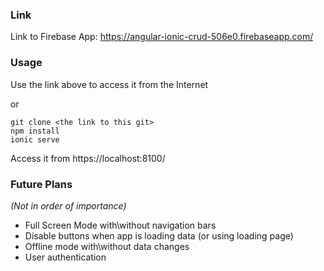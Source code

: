 ### Link
Link to Firebase App: https://angular-ionic-crud-506e0.firebaseapp.com/

### Usage
Use the link above to access it from the Internet

or

```batch
git clone <the link to this git>
npm install
ionic serve
```

Access it from https://localhost:8100/


### Future Plans 
*(Not in order of importance)*
- Full Screen Mode with\without navigation bars
- Disable buttons when app is loading data (or using loading page)
- Offline mode with\without data changes
- User authentication
